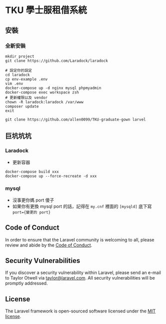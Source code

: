 # TKU 學士服租借系統

## 安裝

### 全新安裝

```shell script
mkdir project
git clone https://github.com/Laradock/laradock

# 設定你的設定
cd laradock
cp env-example .env
vim .env
docker-compose up -d nginx mysql phpmyadmin
docker-compose exec workspace zsh
# 更新權限以及 vendor
chown -R laradock:laradock /var/www
composer update
exit

git clone https://github.com/allen0099/TKU-graduate-gown larvel
```
## 巨坑坑坑

### Laradock

- 更新容器

```shell script
docker-compose build xxx
docker-compose up --force-recreate -d xxx
```

### mysql

- 沒事更你媽 port 傻子
- 如果你有更換 mysql port 的話，記得在 `my.cnf` 裡面的 `[mysqld]` 底下寫 `port={變更的 port}`

## Code of Conduct

In order to ensure that the Laravel community is welcoming to all, please review and abide by the [Code of Conduct](https://laravel.com/docs/contributions#code-of-conduct).

## Security Vulnerabilities

If you discover a security vulnerability within Laravel, please send an e-mail to Taylor Otwell via [taylor@laravel.com](mailto:taylor@laravel.com). All security vulnerabilities will be promptly addressed.

## License

The Laravel framework is open-sourced software licensed under the [MIT license](https://opensource.org/licenses/MIT).
